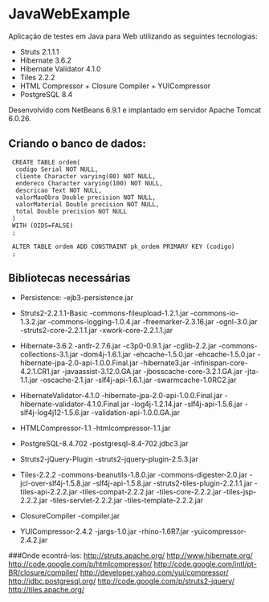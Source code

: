 # JavaWebExample

Aplicação de testes em Java para Web utilizando as seguintes tecnologias:

- Struts 2.1.1.1
- Hibernate 3.6.2
- Hibernate Validator 4.1.0
- Tiles 2.2.2
- HTML Compressor + Closure Compiler + YUICompressor
- PostgreSQL 8.4

Desenvolvido com NetBeans 6.9.1 e implantado em servidor Apache Tomcat 6.0.26.

## Criando o banco de dados:

     CREATE TABLE ordem(
      codigo Serial NOT NULL,
      cliente Character varying(80) NOT NULL,
      endereco Character varying(100) NOT NULL,
      descricao Text NOT NULL,
      valorMaoObra Double precision NOT NULL,
      valorMaterial Double precision NOT NULL,
      total Double precision NOT NULL
     )
     WITH (OIDS=FALSE)
     ;
     
     ALTER TABLE ordem ADD CONSTRAINT pk_ordem PRIMARY KEY (codigo)
     ;

## Bibliotecas necessárias

- Persistence:
	-ejb3-persistence.jar
	
- Struts2-2.2.1.1-Basic
	-commons-fileupload-1.2.1.jar
	-commons-io-1.3.2.jar
	-commons-logging-1.0.4.jar
	-freemarker-2.3.16.jar
	-ognl-3.0.jar
	-struts2-core-2.2.1.1.jar
	-xwork-core-2.2.1.1.jar
	
- Hibernate-3.6.2
	-antlr-2.7.6.jar
	-c3p0-0.9.1.jar
	-cglib-2.2.jar
	-commons-collections-3.1.jar
	-dom4j-1.6.1.jar
	-ehcache-1.5.0.jar
	-ehcache-1.5.0.jar
	-hibernate-jpa-2.0-api-1.0.0.Final.jar
	-hibernate3.jar
	-infinispan-core-4.2.1.CR1.jar
	-javaassist-3.12.0.GA.jar
	-jbosscache-core-3.2.1.GA.jar
	-jta-1.1.jar
	-oscache-2.1.jar
	-slf4j-api-1.6.1.jar
	-swarmcache-1.0RC2.jar
	
- HibernateValidator-4.1.0
	-hibernate-jpa-2.0-api-1.0.0.Final.jar
	-hibernate-validator-4.1.0.Final.jar
	-log4j-1.2.14.jar
	-slf4j-api-1.5.6.jar
	-slf4j-log4j12-1.5.6.jar
	-validation-api-1.0.0.GA.jar
	
- HTMLCompressor-1.1
	-htmlcompressor-1.1.jar
	
- PostgreSQL-8.4.702
	-postgresql-8.4-702.jdbc3.jar
	
- Struts2-jQuery-Plugin
	-struts2-jquery-plugin-2.5.3.jar
	
- Tiles-2.2.2
	-commons-beanutils-1.8.0.jar
	-commons-digester-2.0.jar
	-jcl-over-slf4j-1.5.8.jar
	-slf4j-api-1.5.8.jar
	-struts2-tiles-plugin-2.2.1.1.jar
	-tiles-api-2.2.2.jar
	-tiles-compat-2.2.2.jar
	-tiles-core-2.2.2.jar
	-tiles-jsp-2.2.2.jar
	-tiles-servlet-2.2.2.jar
	-tiles-template-2.2.2.jar
	
- ClosureCompiler
	-compiler.jar
	
- YUICompressor-2.4.2
	-jargs-1.0.jar
	-rhino-1.6R7.jar
	-yuicompressor-2.4.2.jar
	
###Onde econtrá-las:
http://struts.apache.org/
http://www.hibernate.org/
http://code.google.com/p/htmlcompressor/
http://code.google.com/intl/pt-BR/closure/compiler/
http://developer.yahoo.com/yui/compressor/
http://jdbc.postgresql.org/
http://code.google.com/p/struts2-jquery/
http://tiles.apache.org/
